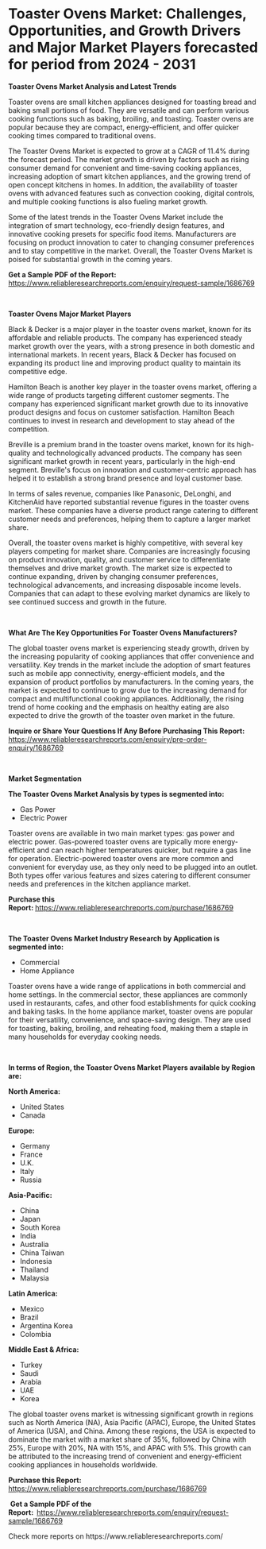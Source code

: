 <p><h1>Toaster Ovens Market: Challenges, Opportunities, and Growth Drivers and Major Market Players forecasted for period from 2024 - 2031</h1></p><p><strong>Toaster Ovens Market Analysis and Latest Trends</strong></p>
<p><p>Toaster ovens are small kitchen appliances designed for toasting bread and baking small portions of food. They are versatile and can perform various cooking functions such as baking, broiling, and toasting. Toaster ovens are popular because they are compact, energy-efficient, and offer quicker cooking times compared to traditional ovens.</p><p>The Toaster Ovens Market is expected to grow at a CAGR of 11.4% during the forecast period. The market growth is driven by factors such as rising consumer demand for convenient and time-saving cooking appliances, increasing adoption of smart kitchen appliances, and the growing trend of open concept kitchens in homes. In addition, the availability of toaster ovens with advanced features such as convection cooking, digital controls, and multiple cooking functions is also fueling market growth.</p><p>Some of the latest trends in the Toaster Ovens Market include the integration of smart technology, eco-friendly design features, and innovative cooking presets for specific food items. Manufacturers are focusing on product innovation to cater to changing consumer preferences and to stay competitive in the market. Overall, the Toaster Ovens Market is poised for substantial growth in the coming years.</p></p>
<p><strong>Get a Sample PDF of the Report:&nbsp;</strong> <a href="https://www.reliableresearchreports.com/enquiry/request-sample/1686769">https://www.reliableresearchreports.com/enquiry/request-sample/1686769</a></p>
<p>&nbsp;</p>
<p><strong>Toaster Ovens Major Market Players</strong></p>
<p><p>Black & Decker is a major player in the toaster ovens market, known for its affordable and reliable products. The company has experienced steady market growth over the years, with a strong presence in both domestic and international markets. In recent years, Black & Decker has focused on expanding its product line and improving product quality to maintain its competitive edge.</p><p>Hamilton Beach is another key player in the toaster ovens market, offering a wide range of products targeting different customer segments. The company has experienced significant market growth due to its innovative product designs and focus on customer satisfaction. Hamilton Beach continues to invest in research and development to stay ahead of the competition.</p><p>Breville is a premium brand in the toaster ovens market, known for its high-quality and technologically advanced products. The company has seen significant market growth in recent years, particularly in the high-end segment. Breville's focus on innovation and customer-centric approach has helped it to establish a strong brand presence and loyal customer base.</p><p>In terms of sales revenue, companies like Panasonic, DeLonghi, and KitchenAid have reported substantial revenue figures in the toaster ovens market. These companies have a diverse product range catering to different customer needs and preferences, helping them to capture a larger market share.</p><p>Overall, the toaster ovens market is highly competitive, with several key players competing for market share. Companies are increasingly focusing on product innovation, quality, and customer service to differentiate themselves and drive market growth. The market size is expected to continue expanding, driven by changing consumer preferences, technological advancements, and increasing disposable income levels. Companies that can adapt to these evolving market dynamics are likely to see continued success and growth in the future.</p></p>
<p>&nbsp;</p>
<p><strong>What Are The Key Opportunities For Toaster Ovens Manufacturers?</strong></p>
<p><p>The global toaster ovens market is experiencing steady growth, driven by the increasing popularity of cooking appliances that offer convenience and versatility. Key trends in the market include the adoption of smart features such as mobile app connectivity, energy-efficient models, and the expansion of product portfolios by manufacturers. In the coming years, the market is expected to continue to grow due to the increasing demand for compact and multifunctional cooking appliances. Additionally, the rising trend of home cooking and the emphasis on healthy eating are also expected to drive the growth of the toaster oven market in the future.</p></p>
<p><strong>Inquire or Share Your Questions If Any Before Purchasing This Report:</strong> <a href="https://www.reliableresearchreports.com/enquiry/pre-order-enquiry/1686769">https://www.reliableresearchreports.com/enquiry/pre-order-enquiry/1686769</a></p>
<p>&nbsp;</p>
<p><strong>Market Segmentation</strong></p>
<p><strong>The Toaster Ovens Market Analysis by types is segmented into:</strong></p>
<p><ul><li>Gas Power</li><li>Electric Power</li></ul></p>
<p><p>Toaster ovens are available in two main market types: gas power and electric power. Gas-powered toaster ovens are typically more energy-efficient and can reach higher temperatures quicker, but require a gas line for operation. Electric-powered toaster ovens are more common and convenient for everyday use, as they only need to be plugged into an outlet. Both types offer various features and sizes catering to different consumer needs and preferences in the kitchen appliance market.</p></p>
<p><strong>Purchase this Report:&nbsp;</strong><a href="https://www.reliableresearchreports.com/purchase/1686769">https://www.reliableresearchreports.com/purchase/1686769</a></p>
<p>&nbsp;</p>
<p><strong>The Toaster Ovens Market Industry Research by Application is segmented into:</strong></p>
<p><ul><li>Commercial</li><li>Home Appliance</li></ul></p>
<p><p>Toaster ovens have a wide range of applications in both commercial and home settings. In the commercial sector, these appliances are commonly used in restaurants, cafes, and other food establishments for quick cooking and baking tasks. In the home appliance market, toaster ovens are popular for their versatility, convenience, and space-saving design. They are used for toasting, baking, broiling, and reheating food, making them a staple in many households for everyday cooking needs.</p></p>
<p>&nbsp;</p>
<p><strong>In terms of Region, the Toaster Ovens Market Players available by Region are:</strong></p>
<p>
    <p> <strong> North America: </strong>
        <ul>
            <li>United States</li>
            <li>Canada</li>
        </ul>
        </p> 
    <p> <strong> Europe: </strong>
        <ul>
            <li>Germany</li>
            <li>France</li>
            <li>U.K.</li>
            <li>Italy</li>
            <li>Russia</li>
        </ul>
        </p> 
    <p> <strong> Asia-Pacific: </strong>
        <ul>
            <li>China</li>
            <li>Japan</li>
            <li>South Korea</li>
            <li>India</li>
            <li>Australia</li>
            <li>China Taiwan</li>
            <li>Indonesia</li>
            <li>Thailand</li>
            <li>Malaysia</li>
        </ul>
        </p> 
    <p> <strong> Latin America: </strong>
        <ul>
            <li>Mexico</li>
            <li>Brazil</li>
            <li>Argentina Korea</li>
            <li>Colombia</li>
        </ul>
        </p> 
    <p> <strong> Middle East & Africa: </strong>
        <ul>
            <li>Turkey</li>
            <li>Saudi</li>
            <li>Arabia</li>
            <li>UAE</li>
            <li>Korea</li>
        </ul>
    </p>
    </p>
<p><p>The global toaster ovens market is witnessing significant growth in regions such as North America (NA), Asia Pacific (APAC), Europe, the United States of America (USA), and China. Among these regions, the USA is expected to dominate the market with a market share of 35%, followed by China with 25%, Europe with 20%, NA with 15%, and APAC with 5%. This growth can be attributed to the increasing trend of convenient and energy-efficient cooking appliances in households worldwide.</p></p>
<p><strong>Purchase this Report: </strong><a href="https://www.reliableresearchreports.com/purchase/1686769">https://www.reliableresearchreports.com/purchase/1686769</a></p>
<p>&nbsp;<strong>Get a Sample PDF of the Report:&nbsp;&nbsp;</strong><a href="https://www.reliableresearchreports.com/enquiry/request-sample/1686769">https://www.reliableresearchreports.com/enquiry/request-sample/1686769</a></p>
<p><strong></strong></p>
<p>Check more reports on https://www.reliableresearchreports.com/</p>